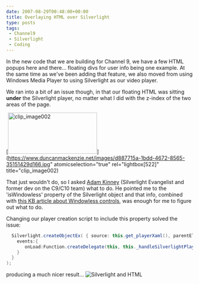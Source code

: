 ```yaml
---
date: 2007-08-29T00:48:00+00:00
title: Overlaying HTML over Silverlight
type: posts
tags:
 - Channel9
 - Silverlight
 - Coding
---
```

In the new code that we are building for Channel 9, we have a few HTML popups here and there... floating divs for user info being one example. At the same time as we've been adding that feature, we also moved from using Windows Media Player to using Silverlight as our video player.

We ran into a bit of an issue though, in that our floating HTML was sitting **under** the Silverlight player, no matter what I did with the z-index of the two areas of the page.

[<img height="111" alt="clip_image002" src="http://www.duncanmackenzie.net/images/c70dba6d-7ee0-4717-82d4-7a4cbaf7b9d7.jpg" width="240" border="0" />](https://www.duncanmackenzie.net/images/d887715a-1bdd-4672-8565-35151429d166.jpg" atomicselection="true" rel="lightbox[522]" title="clip_image002)



That just wouldn't do, so I asked [Adam Kinney](www.adamkinney.com) (Silverlight Evangelist and former dev on the C9/C10 team) what to do. He pointed me to the 'isWindowless' property of the Silverlight object and that info, combined with [this KB article about Windowless controls](https://support.microsoft.com/kb/177378), was enough for me to figure out what to do.



Changing our player creation script to include this property solved the issue:

```cs
  Silverlight.createObjectEx( { source: this.get_playerXaml(), parentElement: this.get_playerHost(), id:this._hostname, properties:{ width:'322', height:'296', version:'1.0', <font color="#ff0000">isWindowless:'true', inplaceInstallPrompt:'true'  },
    events:{
       onLoad:Function.createDelegate(this, this._handleSilverlightPlayerLoad)
    }
  }
);
```

producing a much nicer result...
![Silverlight and HTML](/images/f1172023-0aee-4a29-8c1f-10759e33a16f.png)
